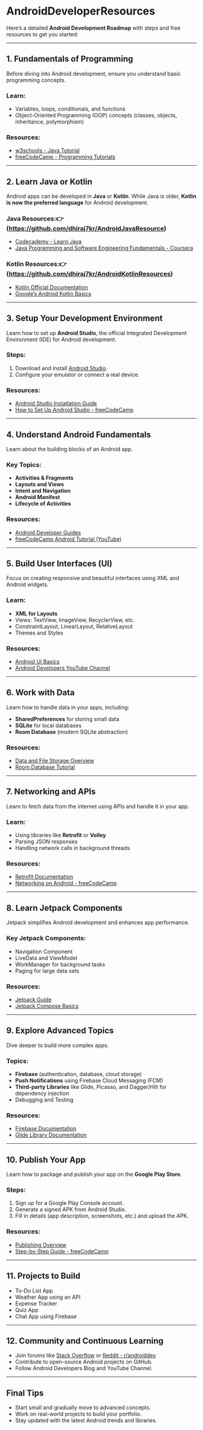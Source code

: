 # AndroidDeveloperResources
Here’s a detailed **Android Development Roadmap** with steps and free resources to get you started:

---

## **1. Fundamentals of Programming**
Before diving into Android development, ensure you understand basic programming concepts.

### Learn:
- Variables, loops, conditionals, and functions
- Object-Oriented Programming (OOP) concepts (classes, objects, inheritance, polymorphism)

### Resources:
- [w3schools - Java Tutorial](https://www.w3schools.com/java/)
- [freeCodeCamp - Programming Tutorials](https://www.freecodecamp.org/)

---

## **2. Learn Java or Kotlin**
Android apps can be developed in **Java** or **Kotlin**. While Java is older, **Kotlin is now the preferred language** for Android development.

### Java Resources:👉(https://github.com/dhiraj7kr/AndroidJavaResource)
- [Codecademy - Learn Java](https://www.codecademy.com/learn/learn-java)
- [Java Programming and Software Engineering Fundamentals - Coursera](https://www.coursera.org/specializations/java-programming)

### Kotlin Resources:👉(https://github.com/dhiraj7kr/AndroidKotlinResources)
- [Kotlin Official Documentation](https://kotlinlang.org/docs/home.html)
- [Google’s Android Kotlin Basics](https://developer.android.com/courses/android-basics-kotlin/course)

---

## **3. Setup Your Development Environment**
Learn how to set up **Android Studio**, the official Integrated Development Environment (IDE) for Android development.

### Steps:
1. Download and install [Android Studio](https://developer.android.com/studio).
2. Configure your emulator or connect a real device.

### Resources:
- [Android Studio Installation Guide](https://developer.android.com/studio/install)
- [How to Set Up Android Studio - freeCodeCamp](https://www.freecodecamp.org/news/how-to-install-and-setup-android-studio-on-windows-and-mac/)

---

## **4. Understand Android Fundamentals**
Learn about the building blocks of an Android app.

### Key Topics:
- **Activities & Fragments**
- **Layouts and Views**
- **Intent and Navigation**
- **Android Manifest**
- **Lifecycle of Activities**

### Resources:
- [Android Developer Guides](https://developer.android.com/guide)
- [freeCodeCamp Android Tutorial (YouTube)](https://www.youtube.com/watch?v=fis26HvvDII)

---

## **5. Build User Interfaces (UI)**
Focus on creating responsive and beautiful interfaces using XML and Android widgets.

### Learn:
- **XML for Layouts**
- Views: TextView, ImageView, RecyclerView, etc.
- ConstraintLayout, LinearLayout, RelativeLayout
- Themes and Styles

### Resources:
- [Android UI Basics](https://developer.android.com/guide/topics/ui)
- [Android Developers YouTube Channel](https://www.youtube.com/user/androiddevelopers)

---

## **6. Work with Data**
Learn how to handle data in your apps, including:
- **SharedPreferences** for storing small data
- **SQLite** for local databases
- **Room Database** (modern SQLite abstraction)

### Resources:
- [Data and File Storage Overview](https://developer.android.com/guide/topics/data)
- [Room Database Tutorial](https://developer.android.com/training/data-storage/room)

---

## **7. Networking and APIs**
Learn to fetch data from the internet using APIs and handle it in your app.

### Learn:
- Using libraries like **Retrofit** or **Volley**
- Parsing JSON responses
- Handling network calls in background threads

### Resources:
- [Retrofit Documentation](https://square.github.io/retrofit/)
- [Networking on Android - freeCodeCamp](https://www.youtube.com/watch?v=Vx39-9jS7Do)

---

## **8. Learn Jetpack Components**
Jetpack simplifies Android development and enhances app performance.

### Key Jetpack Components:
- Navigation Component
- LiveData and ViewModel
- WorkManager for background tasks
- Paging for large data sets

### Resources:
- [Jetpack Guide](https://developer.android.com/jetpack)
- [Jetpack Compose Basics](https://developer.android.com/jetpack/compose/tutorial)

---

## **9. Explore Advanced Topics**
Dive deeper to build more complex apps.

### Topics:
- **Firebase** (authentication, database, cloud storage)
- **Push Notifications** using Firebase Cloud Messaging (FCM)
- **Third-party Libraries** like Glide, Picasso, and Dagger/Hilt for dependency injection
- Debugging and Testing

### Resources:
- [Firebase Documentation](https://firebase.google.com/docs)
- [Glide Library Documentation](https://bumptech.github.io/glide/)

---

## **10. Publish Your App**
Learn how to package and publish your app on the **Google Play Store**.

### Steps:
1. Sign up for a Google Play Console account.
2. Generate a signed APK from Android Studio.
3. Fill in details (app description, screenshots, etc.) and upload the APK.

### Resources:
- [Publishing Overview](https://developer.android.com/studio/publish)
- [Step-by-Step Guide - freeCodeCamp](https://www.freecodecamp.org/news/how-to-publish-an-android-app-on-the-google-play-store/)

---

## **11. Projects to Build**
- To-Do List App
- Weather App using an API
- Expense Tracker
- Quiz App
- Chat App using Firebase

---

## **12. Community and Continuous Learning**
- Join forums like [Stack Overflow](https://stackoverflow.com/) or [Reddit - r/androiddev](https://www.reddit.com/r/androiddev/)
- Contribute to open-source Android projects on GitHub.
- Follow Android Developers Blog and YouTube Channel.

---

## **Final Tips**
- Start small and gradually move to advanced concepts.
- Work on real-world projects to build your portfolio.
- Stay updated with the latest Android trends and libraries.

